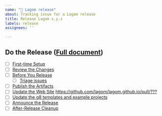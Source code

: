```yaml
---
name: "🚢 Lagom release"
about: Tracking issue for a Lagom release
title: Release Lagom x.y.z
labels: release
assignees: ''

---
```


## Do the Release ([Full document](https://github.com/playframework/play-meta/blob/master/releasing/lagom.md))

* [ ] [First-time Setup][]
* [ ] [Review the Changes][]
* [ ] [Before You Release][]
  * [ ] [Triage issues][]
* [ ] [Publish the Artifacts][]
* [ ] [Update the Web Site][] <https://github.com/lagom/lagom.github.io/pull/???>
* [ ] [Update the g8 templates and example projects][]
* [ ] [Announce the Release][]
* [ ] [After-Release Cleanup][]

[First-time Setup]: https://github.com/playframework/play-meta/blob/master/releasing/lagom.md#first-time-setup
[Review the Changes]: https://github.com/playframework/play-meta/blob/master/releasing/lagom.md#review-the-changes
[Before You Release]: https://github.com/playframework/play-meta/blob/master/releasing/lagom.md#before-you-release
[Triage issues]: https://github.com/issues?utf8=%E2%9C%93&q=label%3Atriage+org%3Alagom+archived%3Afalse+
[Publish the Artifacts]: https://github.com/playframework/play-meta/blob/master/releasing/lagom.md#publish-the-artifacts
[Update the Web Site]: https://github.com/playframework/play-meta/blob/master/releasing/lagom.md#update-the-web-site
[Update the g8 templates and example projects]: https://github.com/playframework/play-meta/blob/master/releasing/lagom.md#update-the-g8-templates-and-example-projects
[Announce the Release]: https://github.com/playframework/play-meta/blob/master/releasing/lagom.md#announce-the-release
[After-Release Cleanup]: https://github.com/playframework/play-meta/blob/master/releasing/lagom.md#after-release-cleanup
